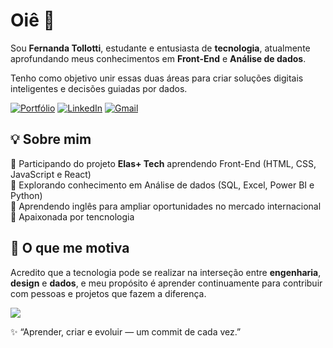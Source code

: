 # Oiê 👋 

Sou **Fernanda Tollotti**, estudante e entusiasta de **tecnologia**, atualmente aprofundando meus conhecimentos em **Front-End** e **Análise de dados**.

Tenho como objetivo unir essas duas áreas para criar soluções digitais inteligentes e decisões guiadas por dados.

[![Portfólio](https://img.shields.io/badge/Portfólio-6E40C9?style=for-the-badge&logo=windowsterminal&logoColor=white)](https://fernandatollotti.com.br)
[![LinkedIn](https://img.shields.io/badge/LinkedIn-0A66C2?style=for-the-badge&logo=linkedin&logoColor=white)](https://www.linkedin.com/in/fernanda-tollotti)
[![Gmail](https://img.shields.io/badge/Gmail-EA4335?style=for-the-badge&logo=gmail&logoColor=white)](mailto:contato@fernandatollotti.com.br)

## 💡 Sobre mim
🔸 Participando do projeto **Elas+ Tech** aprendendo Front-End (HTML, CSS, JavaScript e React)  
🔸 Explorando conhecimento em Análise de dados (SQL, Excel, Power BI e Python)  
🔸 Aprendendo inglês para ampliar oportunidades no mercado internacional  
🔸 Apaixonada por tencnologia


## 🧠 O que me motiva

Acredito que a tecnologia pode se realizar na interseção entre **engenharia**, **design** e **dados**, e meu propósito é aprender continuamente para contribuir com pessoas e projetos que fazem a diferença.

<img src="https://github-readme-stats.vercel.app/api?username=fernandatollotti&show_icons=true&hide_border=true&title_color=9A5AF2&text_color=fff&icon_color=b702ff&bg_color=0d1117" />


✨ “Aprender, criar e evoluir — um commit de cada vez.”
